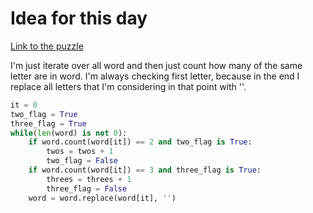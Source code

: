 # Idea for this day

[Link to the puzzle][1]

I'm just iterate over all word and then just count how many of the same letter are in word. I'm always checking first letter, because in the end I replace all letters that I'm considering in that point with ''.

```py
it = 0
two_flag = True
three_flag = True
while(len(word) is not 0):
	if word.count(word[it]) == 2 and two_flag is True:
		twos = twos + 1
		two_flag = False
	if word.count(word[it]) == 3 and three_flag is True:
		threes = threes + 1
		three_flag = False
	word = word.replace(word[it], '')
```

[1]: https://adventofcode.com/2018/day/2